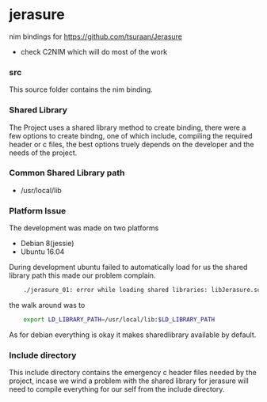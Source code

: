 # jerasure
nim bindings for https://github.com/tsuraan/Jerasure

- check C2NIM which will do most of the work

### src ###
This source folder contains the nim binding.

### Shared Library ###
The Project uses a shared library method to create binding, there were a few options to
create bindng, one of which include, compiling the required header or c files, the best
options truely depends on the developer and the needs of the project.

### Common Shared Library path ###
- /usr/local/lib

### Platform Issue ###
The development was made on two platforms
- Debian 8(jessie)
- Ubuntu 16.04

During development ubuntu failed to automatically load for us the shared library path
this made our problem complain.
```sh
    ./jerasure_01: error while loading shared libraries: libJerasure.so.2: cannot open shared object file: No such file or directory
```
the walk around was to
```sh
    export LD_LIBRARY_PATH=/usr/local/lib:$LD_LIBRARY_PATH
```

As for debian  everything is okay it makes sharedlibrary available by default.

### Include directory ###
This include directory contains the emergency c header files needed by the project, incase
we wind a problem with the shared library for jerasure will need to compile everything for
our self from the include directory.
